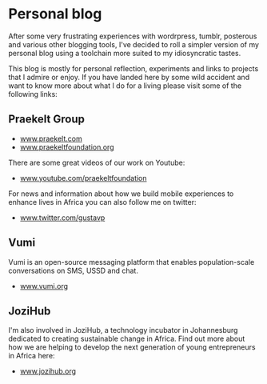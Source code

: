 Personal blog
===========

After some very frustrating experiences with wordrpress, tumblr, posterous and various other blogging tools, I've decided to roll a simpler version of my personal blog using a toolchain more suited to my idiosyncratic tastes. 

This blog is mostly for personal reflection, experiments and links to projects that I admire or enjoy. If you have landed here by some wild accident and want to know more about what I do for a living please visit some of the following links:

Praekelt Group
-------------------
- www.praekelt.com 
- www.praekeltfoundation.org

There are some great videos of our work on Youtube:
- www.youtube.com/praekeltfoundation

For news and information about how we build mobile experiences to enhance lives in Africa you can also follow me on twitter: 

- www.twitter.com/gustavp

Vumi
------
Vumi is an open-source messaging platform that enables population-scale conversations on SMS, USSD and chat. 

- www.vumi.org

JoziHub
----------
I'm also involved in JoziHub, a technology incubator in Johannesburg dedicated to creating sustainable change in Africa. Find out more about how we are helping to develop the next generation of young entrepreneurs in Africa here:

- www.jozihub.org
